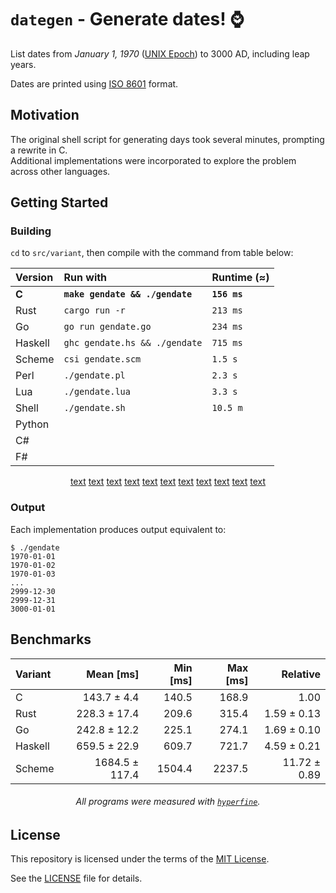 # `dategen` - Generate dates! ⌚️

List dates from *January 1, 1970* ([UNIX Epoch]) to 3000 AD, including leap years.

Dates are printed using [ISO 8601] format.

## Motivation

The original shell script for generating days took several minutes,
prompting a rewrite in C.  
Additional implementations were incorporated to explore the problem across
other languages.

## Getting Started

### Building

`cd` to `src/variant`, then compile with the command from table below:

<div align="center">

| Version | Run with                        | Runtime (≈)  |
| :------ | :------------------------------ | :----------- |
| **C**   | **`make gendate && ./gendate`** | **`156 ms`** |
| Rust    | `cargo run -r`                  | `213 ms`     |
| Go      | `go run gendate.go`             | `234 ms`     |
| Haskell | `ghc gendate.hs && ./gendate`   | `715 ms`     |
| Scheme  | `csi gendate.scm`               | `1.5 s`      |
| Perl    | `./gendate.pl`                  | `2.3 s`      |
| Lua     | `./gendate.lua`                 | `3.3 s`      |
| Shell   | `./gendate.sh`                  | `10.5 m`     |
| Python  |                                 |              |
| C#      |                                 |              |
| F#      |                                 |              |

[text](src/cs) [text](src/c) [text](src/fs) [text](src/go) [text](src/hs) [text](src/lua) [text](src/pl) [text](src/py) [text](src/rust) [text](src/scheme) [text](src/sh)

</div>

### Output

Each implementation produces output equivalent to:
```console
$ ./gendate
1970-01-01
1970-01-02
1970-01-03
...
2999-12-30
2999-12-31
3000-01-01
```

## Benchmarks

<div align="center">

| Variant |      Mean [ms] | Min [ms] | Max [ms] |     Relative |
| :------ | -------------: | -------: | -------: | -----------: |
| C       |    143.7 ± 4.4 |    140.5 |    168.9 |         1.00 |
| Rust    |   228.3 ± 17.4 |    209.6 |    315.4 |  1.59 ± 0.13 |
| Go      |   242.8 ± 12.2 |    225.1 |    274.1 |  1.69 ± 0.10 |
| Haskell |   659.5 ± 22.9 |    609.7 |    721.7 |  4.59 ± 0.21 |
| Scheme  | 1684.5 ± 117.4 |   1504.4 |   2237.5 | 11.72 ± 0.89 |

###### All programs were measured with [`hyperfine`].

</div>


## License

This repository is licensed under the terms of the [MIT License].
   
See the [LICENSE](LICENSE) file for details.

[ISO 8601]: https://en.wikipedia.org/wiki/ISO_8601
[UNIX Epoch]: https://en.wikipedia.org/wiki/Unix_time
[MIT License]: https://opensource.org/license/mit/
[`hyperfine`]: https://github.com/sharkdp/hyperfine
